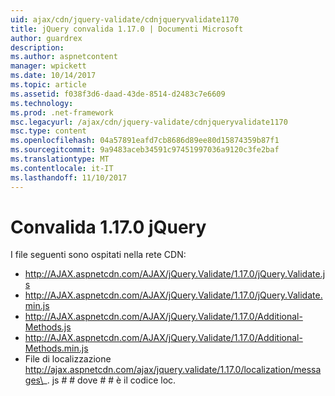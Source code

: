 ```yaml
---
uid: ajax/cdn/jquery-validate/cdnjqueryvalidate1170
title: jQuery convalida 1.17.0 | Documenti Microsoft
author: guardrex
description: 
ms.author: aspnetcontent
manager: wpickett
ms.date: 10/14/2017
ms.topic: article
ms.assetid: f038f3d6-daad-43de-8514-d2483c7e6609
ms.technology: 
ms.prod: .net-framework
msc.legacyurl: /ajax/cdn/jquery-validate/cdnjqueryvalidate1170
msc.type: content
ms.openlocfilehash: 04a57891eafd7cb8686d89ee80d15874359b87f1
ms.sourcegitcommit: 9a9483aceb34591c97451997036a9120c3fe2baf
ms.translationtype: MT
ms.contentlocale: it-IT
ms.lasthandoff: 11/10/2017
---
```

<a name="jquery-validation-1170"></a>Convalida 1.17.0 jQuery
====================
I file seguenti sono ospitati nella rete CDN:

- http://AJAX.aspnetcdn.com/AJAX/jQuery.Validate/1.17.0/jQuery.Validate.js
- http://AJAX.aspnetcdn.com/AJAX/jQuery.Validate/1.17.0/jQuery.Validate.min.js
- http://AJAX.aspnetcdn.com/AJAX/jQuery.Validate/1.17.0/Additional-Methods.js
- http://AJAX.aspnetcdn.com/AJAX/jQuery.Validate/1.17.0/Additional-Methods.min.js
- File di localizzazione http://ajax.aspnetcdn.com/ajax/jquery.validate/1.17.0/localization/messages\_. js # # dove # # è il codice loc.

